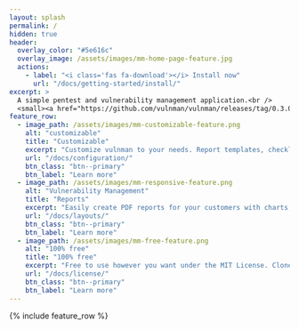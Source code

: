 ```yaml
---
layout: splash
permalink: /
hidden: true
header:
  overlay_color: "#5e616c"
  overlay_image: /assets/images/mm-home-page-feature.jpg
  actions:
    - label: "<i class='fas fa-download'></i> Install now"
      url: "/docs/getting-started/install/"
excerpt: >
  A simple pentest and vulnerability management application.<br />
  <small><a href="https://github.com/vulnman/vulnman/releases/tag/0.3.0">Latest release v0.3.0</a></small>
feature_row:
  - image_path: /assets/images/mm-customizable-feature.png
    alt: "customizable"
    title: "Customizable"
    excerpt: "Customize vulnman to your needs. Report templates, checklists and vulnerability templates and more."
    url: "/docs/configuration/"
    btn_class: "btn--primary"
    btn_label: "Learn more"
  - image_path: /assets/images/mm-responsive-feature.png
    alt: "Vulnerability Management"
    title: "Reports"
    excerpt: "Easily create PDF reports for your customers with charts, images and steps to reproduce a vulnerability."
    url: "/docs/layouts/"
    btn_class: "btn--primary"
    btn_label: "Learn more"
  - image_path: /assets/images/mm-free-feature.png
    alt: "100% free"
    title: "100% free"
    excerpt: "Free to use however you want under the MIT License. Clone it, fork it, customize it... whatever!"
    url: "/docs/license/"
    btn_class: "btn--primary"
    btn_label: "Learn more"      
---
```


{% include feature_row %}
